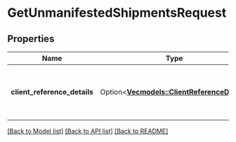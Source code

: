 # GetUnmanifestedShipmentsRequest

## Properties

Name | Type | Description | Notes
------------ | ------------- | ------------- | -------------
**client_reference_details** | Option<[**Vec<models::ClientReferenceDetail>**](ClientReferenceDetail.md)> | Object to pass additional information about the MCI Integrator shipperType: List of ClientReferenceDetail | [optional]

[[Back to Model list]](../README.md#documentation-for-models) [[Back to API list]](../README.md#documentation-for-api-endpoints) [[Back to README]](../README.md)


